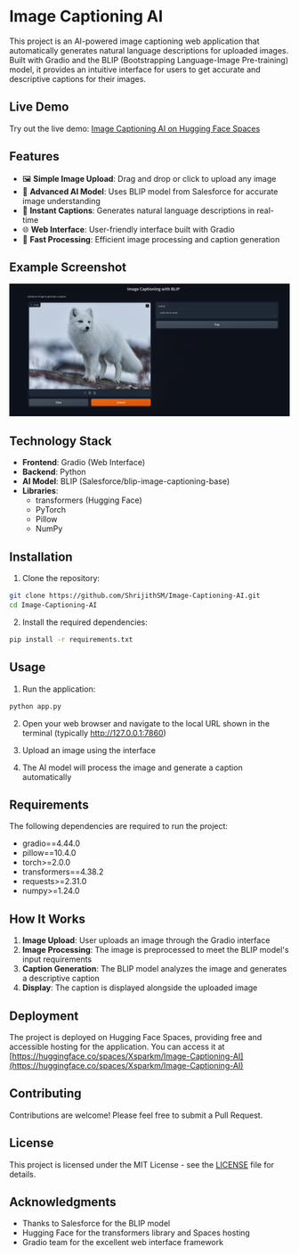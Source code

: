 # Image Captioning AI

This project is an AI-powered image captioning web application that automatically generates natural language descriptions for uploaded images. Built with Gradio and the BLIP (Bootstrapping Language-Image Pre-training) model, it provides an intuitive interface for users to get accurate and descriptive captions for their images.

## Live Demo

Try out the live demo: [Image Captioning AI on Hugging Face Spaces](https://huggingface.co/spaces/Xsparkm/Image-Captioning-AI)

## Features

- 🖼️ **Simple Image Upload**: Drag and drop or click to upload any image
- 🤖 **Advanced AI Model**: Uses BLIP model from Salesforce for accurate image understanding
- 📝 **Instant Captions**: Generates natural language descriptions in real-time
- 🌐 **Web Interface**: User-friendly interface built with Gradio
- 🚀 **Fast Processing**: Efficient image processing and caption generation

## Example Screenshot

![Image Captioning Example](assets/image01.png)

## Technology Stack

- **Frontend**: Gradio (Web Interface)
- **Backend**: Python
- **AI Model**: BLIP (Salesforce/blip-image-captioning-base)
- **Libraries**: 
  - transformers (Hugging Face)
  - PyTorch
  - Pillow
  - NumPy

## Installation

1. Clone the repository:
```bash
git clone https://github.com/ShrijithSM/Image-Captioning-AI.git
cd Image-Captioning-AI
```

2. Install the required dependencies:
```bash
pip install -r requirements.txt
```

## Usage

1. Run the application:
```bash
python app.py
```

2. Open your web browser and navigate to the local URL shown in the terminal (typically http://127.0.0.1:7860)

3. Upload an image using the interface

4. The AI model will process the image and generate a caption automatically

## Requirements

The following dependencies are required to run the project:

- gradio==4.44.0
- pillow==10.4.0
- torch>=2.0.0
- transformers==4.38.2
- requests>=2.31.0
- numpy>=1.24.0

## How It Works

1. **Image Upload**: User uploads an image through the Gradio interface
2. **Image Processing**: The image is preprocessed to meet the BLIP model's input requirements
3. **Caption Generation**: The BLIP model analyzes the image and generates a descriptive caption
4. **Display**: The caption is displayed alongside the uploaded image

## Deployment

The project is deployed on Hugging Face Spaces, providing free and accessible hosting for the application. You can access it at [https://huggingface.co/spaces/Xsparkm/Image-Captioning-AI](https://huggingface.co/spaces/Xsparkm/Image-Captioning-AI)

## Contributing

Contributions are welcome! Please feel free to submit a Pull Request.

## License

This project is licensed under the MIT License - see the [LICENSE](LICENSE) file for details.

## Acknowledgments

- Thanks to Salesforce for the BLIP model
- Hugging Face for the transformers library and Spaces hosting
- Gradio team for the excellent web interface framework
